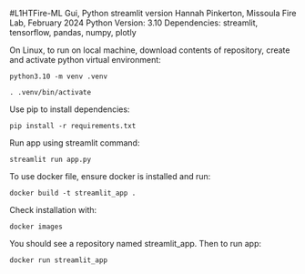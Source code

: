 #L1HTFire-ML Gui, Python streamlit version
Hannah Pinkerton, Missoula Fire Lab, February 2024
Python Version: 3.10
Dependencies: streamlit, tensorflow, pandas, numpy, plotly

On Linux, to run on local machine, download contents of repository, create and activate python virtual environment:

`python3.10 -m venv .venv`

`. .venv/bin/activate
`

Use pip to install dependencies:

`pip install -r requirements.txt`

Run app using streamlit command:

`streamlit run app.py`

To use docker file, ensure docker is installed and run:

`docker build -t streamlit_app .`

Check installation with:

`docker images`

You should see a repository named streamlit_app. Then to run app:

`docker run streamlit_app`
